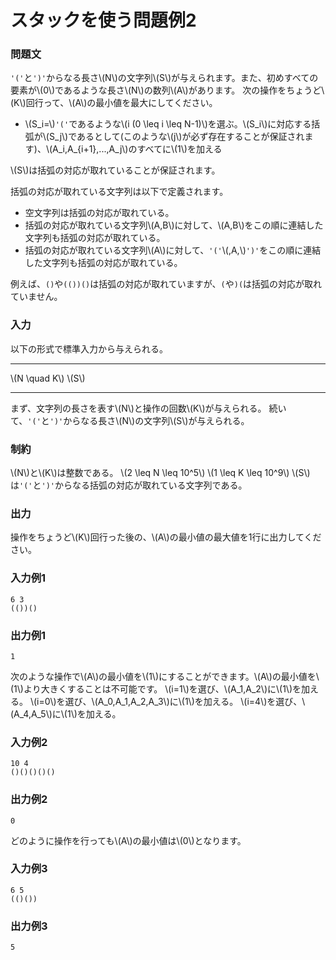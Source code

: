 # スタックを使う問題例2

### 問題文
`'('`と`')'`からなる長さ\\(N\\)の文字列\\(S\\)が与えられます。また、初めすべての要素が\\(0\\)であるような長さ\\(N\\)の数列\\(A\\)があります。
次の操作をちょうど\\(K\\)回行って、\\(A\\)の最小値を最大にしてください。
* \\(S_i=\\)`'('`であるような\\(i (0 \leq i \leq N-1)\\)を選ぶ。\\(S_i\\)に対応する括弧が\\(S_j\\)であるとして(このような\\(j\\)が必ず存在することが保証されます)、\\(A_i,A_{i+1},...,A_j\\)のすべてに\\(1\\)を加える

\\(S\\)は括弧の対応が取れていることが保証されます。

括弧の対応が取れている文字列は以下で定義されます。
* 空文字列は括弧の対応が取れている。
* 括弧の対応が取れている文字列\\(A,B\\)に対して、\\(A,B\\)をこの順に連結した文字列も括弧の対応が取れている。
* 括弧の対応が取れている文字列\\(A\\)に対して、`'('`\\(,A,\\)`')'`をこの順に連結した文字列も括弧の対応が取れている。

例えば、`()`や`(())()`は括弧の対応が取れていますが、`(`や`)(`は括弧の対応が取れていません。
### 入力
以下の形式で標準入力から与えられる。


---

\\(N \quad K\\)
\\(S\\)

---
まず、文字列の長さを表す\\(N\\)と操作の回数\\(K\\)が与えられる。
続いて、`'('`と`')'`からなる長さ\\(N\\)の文字列\\(S\\)が与えられる。

### 制約
\\(N\\)と\\(K\\)は整数である。
\\(2 \leq N \leq 10^5\\)
\\(1 \leq K \leq 10^9\\)
\\(S\\)は`'('`と`')'`からなる括弧の対応が取れている文字列である。

### 出力
操作をちょうど\\(K\\)回行った後の、\\(A\\)の最小値の最大値を1行に出力してください。

### 入力例1
```
6 3
(())()
```
### 出力例1
```
1
```
次のような操作で\\(A\\)の最小値を\\(1\\)にすることができます。\\(A\\)の最小値を\\(1\\)より大きくすることは不可能です。
\\(i=1\\)を選び、\\(A_1,A_2\\)に\\(1\\)を加える。
\\(i=0\\)を選び、\\(A_0,A_1,A_2,A_3\\)に\\(1\\)を加える。
\\(i=4\\)を選び、\\(A_4,A_5\\)に\\(1\\)を加える。

### 入力例2
```
10 4
()()()()()
```
### 出力例2
```
0
```
どのように操作を行っても\\(A\\)の最小値は\\(0\\)となります。

### 入力例3
```
6 5
(()())
```
### 出力例3
```
5
```